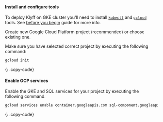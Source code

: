 #### Install and configure tools 

To deploy Klyff on GKE cluster you'll need to install
[`kubectl`](https://kubernetes.io/docs/tasks/tools/) and [`gcloud`](https://cloud.google.com/sdk/downloads) tools.
See [before you begin](https://cloud.google.com/kubernetes-engine/docs/how-to/creating-a-zonal-cluster#before_you_begin) guide for more info.

Create new Google Cloud Platform project (recommended) or choose existing one. 

Make sure you have selected correct project by executing the following command:

```bash
gcloud init
```
{: .copy-code}

#### Enable GCP services

Enable the GKE and SQL services for your project by executing the following command:

```bash
gcloud services enable container.googleapis.com sql-component.googleapis.com sqladmin.googleapis.com
```
{: .copy-code}